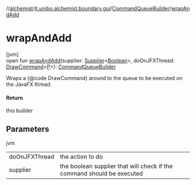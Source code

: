 //[alchemist](../../../index.md)/[it.unibo.alchemist.boundary.gui](../index.md)/[CommandQueueBuilder](index.md)/[wrapAndAdd](wrap-and-add.md)

# wrapAndAdd

[jvm]\
open fun [wrapAndAdd](wrap-and-add.md)(supplier: [Supplier](https://docs.oracle.com/javase/8/docs/api/java/util/function/Supplier.html)<[Boolean](https://docs.oracle.com/javase/8/docs/api/java/lang/Boolean.html)>, doOnJFXThread: [DrawCommand](../../it.unibo.alchemist.boundary.interfaces/-draw-command/index.md)<[P](../../it.unibo.alchemist.boundary.interfaces/-draw-command/index.md)>): [CommandQueueBuilder](index.md)

Wraps a {@code DrawCommand} around to the queue to be executed on the JavaFX thread.

#### Return

this builder

## Parameters

jvm

| | |
|---|---|
| doOnJFXThread | the action to do |
| supplier | the boolean supplier that will check if the command should be executed |
